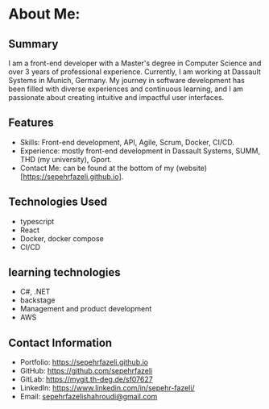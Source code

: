 # About Me:

## Summary

I am a front-end developer with a Master's degree in Computer Science and over 3 years of professional experience. Currently, I am working at Dassault Systems in Munich, Germany. My journey in software development has been filled with diverse experiences and continuous learning, and I am passionate about creating intuitive and impactful user interfaces.

## Features

* Skills: Front-end development, API, Agile, Scrum, Docker, CI/CD.
* Experience: mostly front-end development in Dassault Systems, SUMM, THD (my university), Gport.
* Contact Me: can be found at the bottom of my (website)[https://sepehrfazeli.github.io].

## Technologies Used

* typescript
* React
* Docker, docker compose
* CI/CD

## learning technologies

* C#, .NET
* backstage
* Management and product development
* AWS

## Contact Information

* Portfolio: https://sepehrfazeli.github.io
* GitHub: https://github.com/sepehrfazeli
* GitLab: https://mygit.th-deg.de/sf07627
* LinkedIn: https://www.linkedin.com/in/sepehr-fazeli/
* Email: sepehrfazelishahroudi@gmail.com
